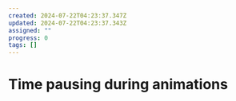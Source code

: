 ```yaml
---
created: 2024-07-22T04:23:37.347Z
updated: 2024-07-22T04:23:37.343Z
assigned: ""
progress: 0
tags: []
---
```


# Time pausing during animations
